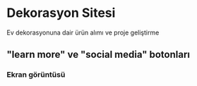 <h1> Dekorasyon Sitesi </h1>

Ev dekorasyonuna dair ürün alımı ve proje geliştirme

<h2> "learn more" ve "social media" botonları </h2>

<h3> Ekran görüntüsü </h3>
